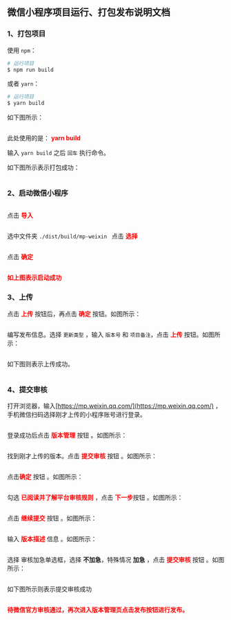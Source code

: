 ## 微信小程序项目运行、打包发布说明文档

### 1、打包项目

使用 `npm`：

```bash
# 运行项目
$ npm run build
```

或者 `yarn`：

```bash
# 运行项目
$ yarn build
```

如下图所示：

<img src="./images/build/001.png" alt=""  />

此处使用的是： <b style="color:#f00">yarn build</b>

输入 `yarn build` 之后 `回车` 执行命令。

如下图所示表示打包成功：

<img src="./images/build/002.png" alt=""  />



### 2、启动微信小程序

<img src="./images/build/003.png" alt=""  />

点击 <b style="color:#f00">导入</b>

<img src="./images/build/004.png" alt=""  />

选中文件夹 `./dist/build/mp-weixin ` 点击 <b style="color:#f00">选择</b>

<img src="./images/build/005.png" alt=""  />

点击 <b style="color:#f00">确定</b>

<img src="./images/build/006.png" alt=""  />

<b style="color:#f00">如上图表示启动成功</b>



### 3、上传

点击 <b style="color:#f00">上传</b> 按钮后，再点击 <b style="color:#f00">确定</b> 按钮。如图所示：

<img src="./images/build/007.png" alt=""  />

编写发布信息。选择 `更新类型` ，输入 `版本号` 和 `项目备注`，点击 <b style="color:#f00">上传</b> 按钮。如图所示：

<img src="./images/build/008.png" alt=""  />

如下图则表示上传成功。

<img src="./images/build/009.png" alt=""  />



### 4、提交审核

打开浏览器，输入[https://mp.weixin.qq.com/](https://mp.weixin.qq.com/) ，手机微信扫码选择刚才上传的小程序账号进行登录。

<img src="./images/build/010.png" alt=""  />

登录成功后点击 <b style="color:#f00">版本管理</b> 按钮 。如图所示：

<img src="./images/build/011.png" alt=""  />

找到刚才上传的版本。点击 <b style="color:#f00">提交审核</b> 按钮 。如图所示：

<img src="./images/build/012.png" alt=""  />

点击<b style="color:#f00">确定</b> 按钮 。如图所示：

<img src="./images/build/013.png" alt=""  />

勾选 <b style="color:#f00">已阅读并了解平台审核规则</b> ，点击 <b style="color:#f00">下一步</b>按钮 。如图所示：

<img src="./images/build/014.png" alt=""  />

点击 <b style="color:#f00">继续提交</b> 按钮 。如图所示：

<img src="./images/build/015.png" alt=""  />

输入 <b style="color:#f00">版本描述</b> 信息 。如图所示：

<img src="./images/build/016.png" alt=""  />

选择 审核加急单选框，选择 **不加急**，特殊情况 **加急** ，点击 <b style="color:#f00">提交审核</b> 按钮 。如图所示：

<img src="./images/build/017.png" alt=""  />

如下图所示则表示提交审核成功

<img src="./images/build/018.png" alt=""  />

<b style="color:#f00">待微信官方审核通过，再次进入版本管理页点击发布按钮进行发布。</b>
